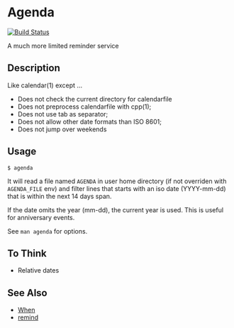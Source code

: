 
# Agenda

[![Build Status](https://travis-ci.org/4d47/agenda.svg?branch=master)](https://travis-ci.org/4d47/agenda)

A much more limited reminder service

## Description

Like calendar(1) except ...

- Does not check the current directory for calendarfile
- Does not preprocess calendarfile with cpp(1);
- Does not use tab as separator;
- Does not allow other date formats than ISO 8601;
- Does not jump over weekends

## Usage

    $ agenda

It will read a file named `AGENDA` in user home directory
(if not overriden with `AGENDA_FILE` env) and filter lines
that starts with an iso date (YYYY-mm-dd) that is within
the next 14 days span.

If the date omits the year (mm-dd), the current year is used.
This is useful for anniversary events.

See `man agenda` for options.

## To Think

- Relative dates

## See Also

- [When](http://www.lightandmatter.com/when/when.html)
- [remind](https://www.linuxjournal.com/article/3529)


